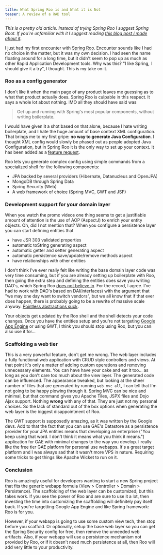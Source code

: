 ```yaml
---
title: What Spring Roo is and What it is Not
teaser: A review of a RAD tool
---
```

_This is a pretty old article. Instead of trying Spring Roo I suggest Spring Boot. If you're unfamiliar with it I suggest reading [this blog post I made about it](/2014/05/30/spring-boot-is-a-pretty-cool-guy.html)._

I just had my first encounter with [Spring Roo](http://projects.spring.io/spring-roo/). Encounter sounds like I had no choice in the matter, but it was my own decision. I had seen the name floating around for a long time, but it didn't seem to pop up as much as other Rapid Application Development tools. Why was this? "I like Spring, I should give it a try", I thought. This is my take on it.

### Roo as a config generator
I don't like it when the main page of any product leaves me guessing as to what that product actually does. Spring Roo is culpable in this respect. It says a whole lot about nothing. IMO all they should have said was

> Get up and running with Spring's most popular components, without writing boilerplate.

I would have given it a shot based on that alone, because I hate writing boilerplate, and I hate the huge amount of base context XML configuration. That brings me to my first gripe: __no way to generate Java Configuration__. I thought XML config would slowly be phased out as people adopted Java Configuration, but in Spring Roo it is the only way to set up your context. It has been added as a [feature request](https://jira.springsource.org/browse/ROO-2906).

Roo lets you generate complex config using simple commands from a specialized shell for the following components:

* JPA backed by several providers (Hibernate, Datanucleus and OpenJPA)
* MongoDB through Spring Data
* Spring Security (Web)
* A web framework of choice (Spring MVC, GWT and JSF)

### Development support for your domain layer

When you watch the promo videos one thing seems to get a justifiable amount of attention is the use of AOP (AspectJ) to enrich your entity objects. Oh, did I not mention that? When you configure a persistence layer you can start defining entities that

* have JSR 303 validated properties
* automatic toString generating aspect
* automatic getter and setter generating aspect
* automatic persistence save/update/remove methods aspect
* have relationships with other entities

I don't think I've ever really felt like writing the base domain layer code was very time consuming, but if you are already setting up boilerplate with Roo, then going the extra step and defining the entities does save you writing DAO's, which Spring Roo [does not believe in](http://docs.spring.io/spring-roo/reference/html/architecture.html#architecture-dao). For the record, I agree. I've had to work with DAO's based on DAI(interfaces) with the argument that "we may one day want to switch vendors", but we all know that if that ever does happen, there is probably going to be a rewrite of massive scale anyway. [Pointless abstractions suck](/2015/06/25/misunderstanding-interfaces.html).

Your objects get updated by the Roo shell and the shell detects your code changes. Once you have the entities setup and you're not targeting [Google App Engine](https://developers.google.com/appengine/) or using GWT, I think you should stop using Roo, but you can also use it for...

### Scaffolding a web tier
This is a very powerful feature, don't get me wrong. The web layer includes a fully functional web application with CRUD style controllers and views. At that point it's only a matter of adding custom operations and removing unnecessary elements. You can have have your cake and eat it too... as long as you don't care too much about the view layer. The generated code can be influenced. The appearance tweaked, but looking at the sheer number of files that are generated by running `web mvc all`, I can tell that I'm not going to be happy plowing through it. Spring MVC can be nice and minimal, but that command gives you Apache Tiles, JSPX files and Dojo Ajax support. Nothing __wrong__ with any of that. They are just not my personal choices. So the lack of standard out of the box options when generating the web layer is the biggest disappointment of Roo. 

The GWT support is supposedly amazing, as it was written by the Google devs. Add to that the fact that you can use GAE's Datastore as a persistence provider for your JPA entities means that developing an enterprise ("You keep using that word. I don't think it means what you think it means.") application for GAE with minimal changes to the way you develop. I really like the free tier GAE platform for personal use webapps. It's a great target platform and I was always sad that it wasn't more VPS in nature. Requiring some tricks to get things like Apache Wicket to run on it.

### Conclusion
Roo is amazingly useful for developers wanting to start a new Spring project that fits the generic webapp formula (View > Controller > Domain > Persistence). The scaffolding of the web layer can be customized, but this takes work. If you see the power of Roo and are sure to use it a lot, then investing the time into customizing the scaffolding will definitely pay itself back. If you're targetting Google App Engine and like Spring framework: Roo is for you.

However, if your webapp is going to use some custom view tech, then stop before you scaffold. Or optionally, setup the base web layer so you can get the Spring Security config for free, then remove the unneeded web artifacts. Also, if your webapp will use a persistence mechanism not provided by Roo, or if it doesn't need much persistence at all, then Roo will add very little to your productivity.